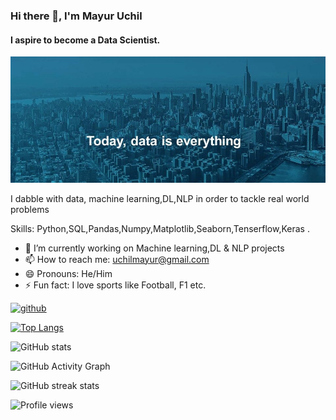 ### Hi there 👋, I'm Mayur Uchil
#### I aspire to become a Data Scientist.
![I aspire to become a Data Scientist.](https://github.com/uchilmayur/uchilmayur/blob/main/Today%2C%2Bdata%2Bis%2Beverything_.jpg)

I dabble with data, machine learning,DL,NLP in order to tackle real world problems

Skills: Python,SQL,Pandas,Numpy,Matplotlib,Seaborn,Tenserflow,Keras .

- 🔭 I’m currently working on Machine learning,DL & NLP projects 
- 📫 How to reach me: uchilmayur@gmail.com 
- 😄 Pronouns: He/Him 
- ⚡ Fun fact: I love sports like Football, F1 etc. 


[<img src='https://cdn.jsdelivr.net/npm/simple-icons@3.0.1/icons/github.svg' alt='github' height='40'>](https://github.com/uchilmayur)  

[![Top Langs](https://github-readme-stats.vercel.app/api/top-langs/?username=uchilmayur)](https://github.com/anuraghazra/github-readme-stats)

![GitHub stats](https://github-readme-stats.vercel.app/api?username=uchilmayur&show_icons=true)  

![GitHub Activity Graph](https://activity-graph.herokuapp.com/graph?username=uchilmayur)  

![GitHub streak stats](https://github-readme-streak-stats.herokuapp.com/?user=uchilmayur)  

![Profile views](https://gpvc.arturio.dev/uchilmayur)  
